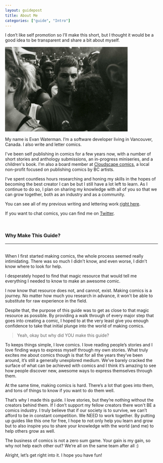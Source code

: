 ```yaml
---
layout: guidepost
title: About Me
categories: ["guide", "Intro"]
---
```


I don’t like self promotion so I’ll make this short, but I thought it would be a good idea to be transparent and share a bit about myself.

![](/images/guide/me.jpg)

My name is Evan Waterman. I’m a software developer living in Vancouver, Canada. I also write and letter comics.

I've been self publishing in comics for a few years now, with a number of short stories and anthology submissions, an in-progress miniseries, and a children's book. I'm also a board member at [Cloudscape comics](http://cloudscapecomics.com), a local non-profit focused on publishing comics by BC artists.

I’ve spent countless hours researching and honing my skills in the hopes of becoming the best creator I can be but I still have a lot left to learn. As I continue to do so, I plan on sharing my knowledge with all of you so that we can grow together, both as an industry and as a community.

You can see all of my previous writing and lettering work [right here](https://evanjwaterman.com/comic/).

If you want to chat comics, you can find me on [Twitter](https://twitter.com/Evan_Waterman).

<br>

### Why Make This Guide?

<hr><br>
When I first started making comics, the whole process seemed really intimidating. There was so much I didn't know, and even worse, I didn't know where to look for help.

I desperately hoped to find that magic resource that would tell me everything I needed to know to make an awesome comic.

I now know that resource does not, and cannot, exist. Making comics is a journey. No matter how much you research in advance, it won't be able to substitute for raw experience in the field.

Despite that, the purpose of this guide was to get as close to that magic resource as possible. By providing a walk through of every major step that goes into creating a comic, I hoped to at the very least give you enough confidence to take that initial plunge into the world of making comics.

> Yeah, okay but why did YOU make this guide?

To keeps things simple, I love comics. I love reading people’s stories and I love finding ways to express myself through my own stories. What truly excites me about comics though is that for all the years they’ve been around, it’s still a generally unexplored medium. We’ve barely cracked the surface of what can be achieved with comics and I think it’s amazing to see how people discover new, awesome ways to express themselves through them.

At the same time, making comics is hard. There’s a lot that goes into them, and tons of things to know if you want to do them well.

That’s why I made this guide. I love stories, but they’re nothing without the creators behind them. If I don’t support my fellow creators there won't BE a comics industry. I truly believe that if our society is to survive, we can’t afford to be in constant competition. We NEED to work together. By putting up guides like this one for free, I hope to not only help you learn and grow but to also inspire you to share your knowledge with the world (and me) to help others grow as well.

The business of comics is not a zero sum game. Your gain is my gain, so why not help each other out? We’re all on the same team after all :)

Alright, let’s get right into it. I hope you have fun!